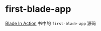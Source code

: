 # first-blade-app

[Blade In Action](https://www.gitbook.com/read/book/biezhi/blade-in-action) 书中的 `first-blade-app` 源码

